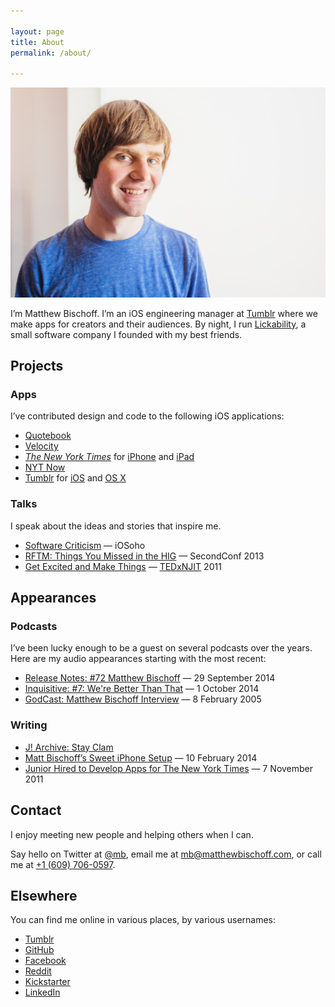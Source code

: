 ```yaml
---

layout: page
title: About
permalink: /about/

---
```


![Photo of Matthew Bischoff](/assets/matthew.jpg)

I’m Matthew Bischoff. I’m an iOS engineering manager at [Tumblr](https://tumblr.com) where we make apps for creators and their audiences. By night, I run [Lickability](http://lickability.com), a small software company I founded with my best friends.

## Projects

### Apps

I’ve contributed design and code to the following iOS applications:

* [Quotebook](http://quotebookapp.com)
* [Velocity](http://velocityapp.com)
* [*The New York Times*](https://nytimes.com) for [iPhone](https://itunes.apple.com/us/app/nytimes-breaking-national/id284862083?mt=8) and [iPad](https://itunes.apple.com/us/app/nytimes-for-ipad-breaking/id357066198?mt=8)
* [NYT Now](https://itunes.apple.com/us/app/nyt-now/id798993249?mt=8)
* [Tumblr](https://tumblr.com) for [iOS](https://itunes.apple.com/us/app/tumblr/id305343404?mt=8) and [OS X](https://itunes.apple.com/us/app/tumblr/id929285034?ls=1&mt=12)

### Talks

I speak about the ideas and stories that inspire me.

* [Software Criticism](https://speakerdeck.com/matthewbischoff/software-criticism) — iOSoho
* [RFTM: Things You Missed in the HIG](https://speakerdeck.com/matthewbischoff/rtfm-things-you-missed-in-the-hig) — SecondConf 2013
* [Get Excited and Make Things](https://speakerdeck.com/matthewbischoff/get-excited-and-make-things) —  [TEDxNJIT](https://www.youtube.com/watch?v=R1afhypdiBQ) 2011

## Appearances

### Podcasts

I’ve been lucky enough to be a guest on several podcasts over the years. Here are my audio appearances starting with the most recent:

* [Release Notes: #72 Matthew Bischoff](http://releasenotes.tv/72-matthew-bischoff/) — 29 September 2014
* [Inquisitive: #7: We're Better Than That](http://www.relay.fm/inquisitive/7) — 1 October 2014 
* [GodCast: Matthew Bischoff Interview](http://www.godcast.org/categories/behindTheScenes/2005/02/08.html#a349) — 8 February 2005

### Writing

* [J! Archive: Stay Clam](http://j-archive.com/help.php#stayclam)
* [Matt Bischoff’s Sweet iPhone Setup](http://thesweetsetup.com/matt-bischoffs-sweet-iphone-setup/) — 10 February 2014
* [Junior Hired to Develop Apps for The New York Times](http://www.njit.edu/features/sceneandheard/matt-bischoff.php) — 7 November 2011

## Contact

I enjoy meeting new people and helping others when I can.

Say hello on Twitter at [@mb](https://twitter.com/mb), email me at [mb@matthewbischoff.com](mailto:mb@matthewbischoff.com), or call me at <a href="tel:+16097060597">+1 (609) 706-0597</a>.  


## Elsewhere

You can find me online in various places, by various usernames:

* [Tumblr](http://mttb.me)
* [GitHub](https://github.com/mattbischoff)
* [Facebook](https://facebook.com/matthewbischoff)
* [Reddit](http://www.reddit.com/user/matthewbischoff/)
* [Kickstarter](https://www.kickstarter.com/profile/matthewbischoff)
* [LinkedIn](www.linkedin.com/in/matthewbischoff/)